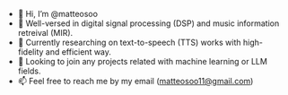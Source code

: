 - 👋 Hi, I’m @matteosoo
- 👀 Well-versed in digital signal processing (DSP) and music information retreival (MIR).
- 🌱 Currently researching on text-to-speech (TTS) works with high-fidelity and efficient way.
- 💞️ Looking to join any projects related with machine learning or LLM fields.
- 📫 Feel free to reach me by my email (matteosoo11@gmail.com) 

<!---
matteosoo/matteosoo is a ✨ special ✨ repository because its `README.md` (this file) appears on your GitHub profile.
You can click the Preview link to take a look at your changes.
--->
